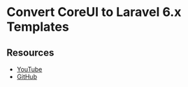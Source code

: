 # Convert CoreUI to Laravel 6.x Templates

## Resources

- [YouTube](https://www.youtube.com/watch?v=-t7oMHzIpBQ&list=PLLUtELdNs2ZY5drPxIWzpq5crhantlzp7)
- [GitHub](https://github.com/stackdevelopers?tab=repositories)
